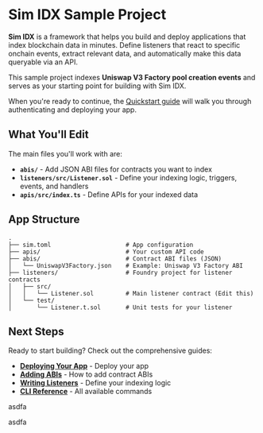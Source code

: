 # Sim IDX Sample Project

**Sim IDX** is a framework that helps you build and deploy applications that index blockchain data in minutes. Define
listeners that react to specific onchain events, extract relevant data, and automatically make this data queryable via
an API.

This sample project indexes **Uniswap V3 Factory pool creation events** and serves as your starting point for building
with Sim IDX.

When you're ready to continue, the
[Quickstart guide](https://sim-dune-docs-idx.mintlify.app/idx-quickstart#authentication) will walk you through
authenticating and deploying your app.

## What You'll Edit

The main files you'll work with are:

- **`abis/`** - Add JSON ABI files for contracts you want to index
- **`listeners/src/Listener.sol`** - Define your indexing logic, triggers, events, and handlers
- **`apis/src/index.ts`** - Define APIs for your indexed data

## App Structure

```
.
├── sim.toml                     # App configuration
├── apis/                        # Your custom API code
├── abis/                        # Contract ABI files (JSON)
│   └── UniswapV3Factory.json    # Example: Uniswap V3 Factory ABI
├── listeners/                   # Foundry project for listener contracts
│   ├── src/
│   │   └── Listener.sol         # Main listener contract (Edit this)
│   └── test/
│       └── Listener.t.sol       # Unit tests for your listener
```

## Next Steps

Ready to start building? Check out the comprehensive guides:

- **[Deploying Your App](https://sim-dune-docs-idx.mintlify.app/idx-quickstart#authentication)** - Deploy your app
- **[Adding ABIs](https://sim-dune-docs-idx.mintlify.app/idx/idx/cli#sim-abi-add-<file-path>)** - How to add contract
  ABIs
- **[Writing Listeners](https://sim-dune-docs-idx.mintlify.app/idx/listener)** - Define your indexing logic
- **[CLI Reference](https://sim-dune-docs-idx.mintlify.app/idx/cli)** - All available commands

asdfa

asdfa
